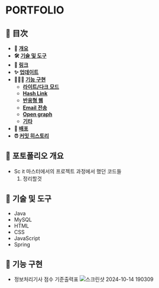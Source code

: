 # **PORTFOLIO**

## **📗 目次**

<b>

- 📝 [개요](#-포토폴리오-개요)
- 🛠 [기술 및 도구](#-기술-및-도구)
- 🔗 [링크](#-링크)
- ✨ [업데이트](#-업데이트)
- 👨🏻‍💻 [기능 구현](#-기능-구현)
  - [라이트/다크 모드](#1-라이트/다크-모드)
  - [Hash Link](#2-Hash-Link)
  - [반응형 웹](#3-반응형-웹)
  - [Email 전송](#4-Email-전송)
  - [Open graph](#5-Open-graph)
  - [기타](#6-기타-기능)
- 🚀 [배포](#-배포)
- ⏰ [커밋 히스토리](#-커밋-히스토리)

</b>

## **📝 포토폴리오 개요**
* Sc it 마스터에서의 프로젝트 과정에서 했던 코드들
  1. 정리할것

## **📝 기술 및 도구**
* Java
* MySQL
* HTML
* CSS
* JavaScript
* Spring

## **📝 기능 구현**
* 정보처리기사 점수 기준출력표
![스크린샷 2024-10-14 190309](https://github.com/user-attachments/assets/fb6b0b11-71d5-4495-8db8-c1b56efff75e)

